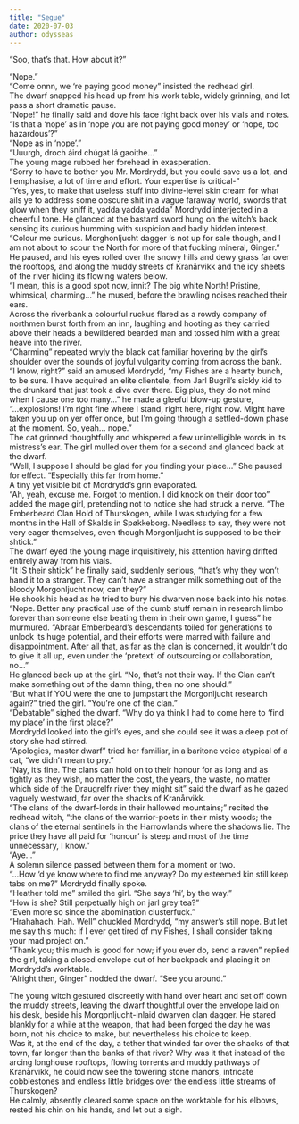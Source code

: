 ```yaml
---
title: "Segue"
date: 2020-07-03
author: odysseas
---
```


“Soo, that’s that. How about it?”

“Nope.”  
“Come onnn, we ‘re paying good money” insisted the redhead girl.  
The dwarf snapped his head up from his work table, widely grinning, and let
pass a short dramatic pause.  
“Nope!” he finally said and dove his face right back over his vials and notes.  
“Is that a ‘nope’ as in ‘nope you are not paying good money’ or ‘nope, too
hazardous’?”  
“Nope as in ‘nope’.”  
“Uuurgh, droch áird chúgat lá gaoithe...”  
The young mage rubbed her forehead in exasperation.  
“Sorry to have to bother you Mr. Mordrydd, but you could save us a lot, and I
emphasise, a lot of time and effort. Your expertise is critical-”  
“Yes, yes, to make that useless stuff into divine-level skin cream for what
ails ye to address some obscure shit in a vague faraway world, swords that
glow when they sniff it, yadda yadda yadda” Mordrydd interjected in a cheerful
tone. He glanced at the bastard sword hung on the witch’s back, sensing its
curious humming with suspicion and badly hidden interest.  
“Colour me curious. Morghonljucht dagger ‘s not up for sale though, and I am
not about to scour the North for more of that fucking mineral, Ginger.”  
He paused, and his eyes rolled over the snowy hills and dewy grass far over
the rooftops, and along the muddy streets of Kranårvikk and the icy sheets of
the river hiding its flowing waters below.  
“I mean, this is a good spot now, innit? The big white North! Pristine,
whimsical, charming...” he mused, before the brawling noises reached their
ears.  
Across the riverbank a colourful ruckus flared as a rowdy company of northmen
burst forth from an inn, laughing and hooting as they carried above their
heads a bewildered bearded man and tossed him with a great heave into the
river.  
“Charming” repeated wryly the black cat familiar hovering by the girl’s
shoulder over the sounds of joyful vulgarity coming from across the bank.  
“I know, right?” said an amused Mordrydd, “my Fishes are a hearty bunch, to be
sure. I have acquired an elite clientele, from Jarl Bugril’s sickly kid to the
drunkard that just took a dive over there. Big plus, they do not mind when I
cause one too many...” he made a gleeful blow-up gesture, “...explosions! I’m
right fine where I stand, right here, right now. Might have taken you up on
yer offer once, but I'm going through a settled-down phase at the moment. So,
yeah... nope.”  
The cat grinned thoughtfully and whispered a few unintelligible words in its
mistress’s ear. The girl mulled over them for a second and glanced back at the
dwarf.  
“Well, I suppose I should be glad for you finding your place...” She paused
for effect. “Especially this far from home.”  
A tiny yet visible bit of Mordrydd’s grin evaporated.  
“Ah, yeah, excuse me. Forgot to mention. I did knock on their door too” added
the mage girl, pretending not to notice she had struck a nerve. “The
Emberbeard Clan Hold of Thurskogen, while I was studying for a few months in
the Hall of Skalds in Spøkkeborg. Needless to say, they were not very eager
themselves, even though Morgonljucht is supposed to be their shtick.”  
The dwarf eyed the young mage inquisitively, his attention having drifted
entirely away from his vials.  
“It IS their shtick” he finally said, suddenly serious, “that’s why they won’t
hand it to a stranger. They can’t have a stranger milk something out of the
bloody Morgonljucht now, can they?”  
He shook his head as he tried to bury his dwarven nose back into his notes.  
“Nope. Better any practical use of the dumb stuff remain in research limbo
forever than someone else beating them in their own game, I guess” he
murmured. “Abraar Emberbeard’s descendants toiled for generations to unlock
its huge potential, and their efforts were marred with failure and
disappointment. After all that, as far as the clan is concerned, it wouldn’t
do to give it all up, even under the ‘pretext’ of outsourcing or
collaboration, no...”  
He glanced back up at the girl. “No, that’s not their way. If the Clan can’t
make something out of the damn thing, then no one should.”  
“But what if YOU were the one to jumpstart the Morgonljucht research again?”
tried the girl. “You’re one of the clan.”  
“Debatable” sighed the dwarf. “Why do ya think I had to come here to ‘find my
place’ in the first place?”  
Mordrydd looked into the girl’s eyes, and she could see it was a deep pot of
story she had stirred.  
“Apologies, master dwarf” tried her familiar, in a baritone voice atypical of
a cat, “we didn’t mean to pry.”  
“Nay, it’s fine. The clans can hold on to their honour for as long and as
tightly as they wish, no matter the cost, the years, the waste, no matter
which side of the Draugrelfr river they might sit” said the dwarf as he gazed
vaguely westward, far over the shacks of Kranårvikk.  
“The clans of the dwarf-lords in their hallowed mountains;” recited the
redhead witch, “the clans of the warrior-poets in their misty woods; the clans
of the eternal sentinels in the Harrowlands where the shadows lie. The price
they have all paid for ‘honour’ is steep and most of the time unnecessary, I
know.”  
“Aye...”  
A solemn silence passed between them for a moment or two.  
“...How ‘d ye know where to find me anyway? Do my esteemed kin still keep tabs
on me?” Mordrydd finally spoke.  
“Heather told me” smiled the girl. “She says ‘hi’, by the way.”  
“How is she? Still perpetually high on jarl grey tea?”  
“Even more so since the abomination clusterfuck.”  
“Hrahahach. Hah. Well” chuckled Mordrydd, “my answer’s still nope. But let me
say this much: if I ever get tired of my Fishes, I shall consider taking your
mad project on.”  
“Thank you; this much is good for now; if you ever do, send a raven” replied
the girl, taking a closed envelope out of her backpack and placing it on
Mordrydd’s worktable.  
“Alright then, Ginger” nodded the dwarf. “See you around.”  

The young witch gestured discreetly with hand over heart and set off down the
muddy streets, leaving the dwarf thoughtful over the envelope laid on his
desk, beside his Morgonljucht-inlaid dwarven clan dagger. He stared blankly
for a while at the weapon, that had been forged the day he was born, not his
choice to make, but nevertheless his choice to keep.  
Was it, at the end of the day, a tether that winded far over the shacks of
that town, far longer than the banks of that river? Why was it that instead of
the arcing longhouse rooftops, flowing torrents and muddy pathways of
Kranårvikk, he could now see the towering stone manors, intricate cobblestones
and endless little bridges over the endless little streams of Thurskogen?  
He calmly, absently cleared some space on the worktable for his elbows, rested
his chin on his hands, and let out a sigh.


